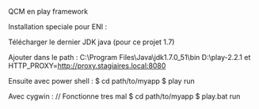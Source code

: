 QCM en play framework

Installation speciale pour ENI :

Télécharger le dernier JDK java (pour ce projet 1.7)

Ajouter dans le path :
C:\Program Files\Java\jdk1.7.0_51\bin
D:\play-2.2.1
et
HTTP_PROXY=http://proxy.stagiaires.local:8080

Ensuite avec power shell :
$ cd path/to/myapp
$ play run


Avec cygwin : // Fonctionne tres mal
$ cd path/to/myapp
$ play.bat run
